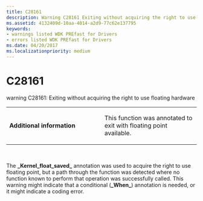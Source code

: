 ```yaml
---
title: C28161
description: Warning C28161 Exiting without acquiring the right to use floating hardware.
ms.assetid: 4132409d-10aa-4014-a2d9-77c62e137795
keywords:
- warnings listed WDK PREfast for Drivers
- errors listed WDK PREfast for Drivers
ms.date: 04/20/2017
ms.localizationpriority: medium
---
```


# C28161


warning C28161: Exiting without acquiring the right to use floating hardware

<table>
<colgroup>
<col width="50%" />
<col width="50%" />
</colgroup>
<tbody>
<tr class="odd">
<td align="left"><p><strong>Additional information</strong></p></td>
<td align="left"><p>This function was annotated to exit with floating point available.</p></td>
</tr>
</tbody>
</table>

 

The **\_Kernel\_float\_saved\_** annotation was used to acquire the right to use floating point, but a path through the function was detected where no function known to perform that operation was successfully called. This warning might indicate that a conditional (**\_When\_**) annotation is needed, or it might indicate a coding error.

 

 





